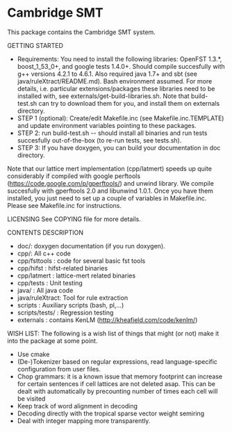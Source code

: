 Cambridge SMT
=============

This package contains the Cambridge SMT system.


GETTING STARTED
 + Requirements: You need to install the following libraries: OpenFST 1.3.*, boost_1_53_0+, and google tests 1.4.0+. 
   Should compile succesfully with g++ versions 4.2.1 to 4.6.1. Also required java 1.7+ and sbt (see java/ruleXtract/README.md).
   Bash environment assumed.
   For more details, i.e. particular extensions/packages these libraries need to be installed with,
   see externals/get-build-libraries.sh. Note that build-test.sh can try to download them for you,
   and install them on externals directory.
 + STEP 1 (optional): Create/edit Makefile.inc (see Makefile.inc.TEMPLATE) and update environment variables pointing to these packages.
 + STEP 2: run build-test.sh -- should install all binaries and run tests succesfully out-of-the-box (to re-run tests, see tests.sh).
 + STEP 3: If you have doxygen, you can build your documentation in doc directory. 


Note that our lattice mert implementation (cpp/latmert) speeds up quite considerably if compiled with google perftools 
(https://code.google.com/p/gperftools/) and unwind library. We compile succesfully with gperftools 2.0 and libunwind 1.0.1. 
Once you have them installed, you just need to set up a couple of variables in Makefile.inc. Please see Makefile.inc for instructions.


LICENSING
 See COPYING file for more details.

CONTENTS DESCRIPTION 
+ doc/: doxygen documentation (if you run doxygen). 
+ cpp/: All c++ code
+ cpp/fsttools   : code for several basic fst tools 
+ cpp/hifst      : hifst-related binaries 
+ cpp/latmert    : lattice-mert related binaries
+ cpp/tests      : Unit testing
+ java/          : All java code
+ java/ruleXtract: Tool for rule extraction
+ scripts	 : Auxiliary scripts (bash, pl,...)
+ scripts/tests/ : Regression testing
+ externals      : contains KenLM (http://kheafield.com/code/kenlm/)



WISH LIST:
The following is a wish list of things that might (or not) make it into
the package at some point.

- Use cmake
- (De-)Tokenizer based on regular expressions, read language-specific configuration from user files.
- Chop grammars: it is a known issue that memory footprint can increase for certain sentences 
  if cell lattices are not deleted asap. 
  This can be dealt with automatically by precounting number of times each cell will be visited 
- Keep track of word alignment in decoding
- Decoding directly with the tropical sparse vector weight semiring
- Deal with integer mapping more transparently.
